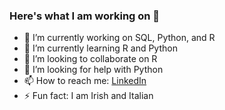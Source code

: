 ### Here's what I am working on 👋

- 🔭 I’m currently working on SQL, Python, and R
- 🌱 I’m currently learning R and Python 
- 👯 I’m looking to collaborate on R
- 🤔 I’m looking for help with Python
- 📫 How to reach me: [LinkedIn](https://www.linkedin.com/in/matthew-belva/)
- ⚡ Fun fact: I am Irish and Italian
